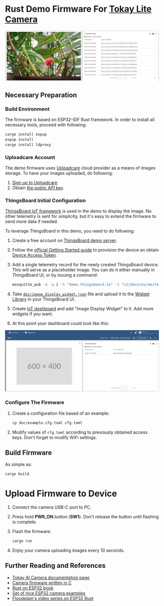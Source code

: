 # Rust Demo Firmware For [Tokay Lite Camera](https://maxlab.io/store/edge-ai-camera/)

![ThingsBoard dashboard](doc/full_dashboard.png)

## Necessary Preparation

### Build Environment

The firmware is based on ESP32-IDF Rust framework. In order to install all
necessary tools, proceed with following:

```sh
cargo install espup
espup install
cargo install ldproxy
```

### Uploadcare Account

The demo firmware uses [Uploadcare](https://uploadcare.com/) cloud provider
as a means of images storage. To have your images uploaded, do following:

1. [Sign up to Uploadcare](https://app.uploadcare.com/accounts/signup/)
1. Obtain [the public API key](https://help.uploadcare.com/article/318-where-do-i-get-my-api-keys).

### ThingsBoard Initial Configuration

[ThingsBoard IoT framework](https://thingsboard.io/) is used in
the demo to display the image. No other telemetry is sent for simplicity,
but it's easy to extend the firmware to send more data if needed.

To leverage ThingsBoard in this demo, you need to do following:

1. Create a free account on [ThingsBoard demo server](https://demo.thingsboard.io).
1. Follow the [official Getting Started guide](https://thingsboard.io/docs/getting-started-guides/helloworld/#step-1-provision-device)
   to provision the device an obtain [Device Access Token](https://thingsboard.io/docs/user-guide/access-token/).
1. Add a single telemetry record for the newly created ThingsBoard device. This
   will serve as a placeholder image. You can do it either manually in
   ThingsBoard UI, or by issuing a command:

   ```sh
   mosquitto_pub -d -q 1 -h "demo.thingsboard.io" -t "v1/devices/me/telemetry" -u "$ACCESS_TOKEN" -m '{"url":"https://placehold.co/600x400.png"}'
   ```
1. Take [`doc/image_display_widget.json`](doc/image_display_widget.json)
   file and upload it to the [Widget Library](https://thingsboard.io/docs/user-guide/ui/widget-library/)
   in your ThingsBoard UI.
1. Create [IoT dashboard](https://thingsboard.io/docs/user-guide/dashboards/)
   and add "Image Display Widget" to it. Add more widgets if you want.
1. At this point your dashboard could look like this:

  ![ThingsBoard dashboard](doc/initial_dashboard.png)

### Configure The Firmware

1. Create a configuration file based of an example:

   ```sh
   cp doc/example.cfg.toml cfg.toml
   ```

1. Modify values of `cfg.toml` according to previously obtained access keys.
   Don't forget to modify WiFi settings.

## Build Firmware

As simple as:

```sh
cargo build
```

# Upload Firmware to Device

1. Connect the camera USB-C port to PC.
1. Press hold **PWR_ON** button (**SW1**). Don't release the button until
   flashing is complete.
1. Flash the firmware:

   ```sh
   cargo run
   ```

1. Enjoy your camera uploading images every 10 seconds.

## Further Reading and References

* [Tokay AI Camera documentation page](https://docs.maxlab.io/docs/edge-ai-tokay-lite/)
* [Camera firmware written in C](https://github.com/maxlab-io/tokay-lite-pcb/tree/main)
* [Rust on ESP32 book](https://docs.esp-rs.org/book/)
* [Set of nice ESP32 camera examples](https://github.com/Kezii/esp32cam_rs)
* [Floodplain's video series on ESP32 Rust](https://www.youtube.com/watch?v=o8yNNVFzNnM&list=PL0U7YUX2VnBFbwTi96wUB1nZzPVN3HzgS)
